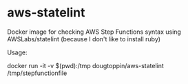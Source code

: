 # aws-statelint
Docker image for checking AWS Step Functions syntax using AWSLabs/statelint (because I don't like to install ruby)

Usage:

docker run -it -v $(pwd):/tmp dougtoppin/aws-statelint /tmp/stepfunctionfile

